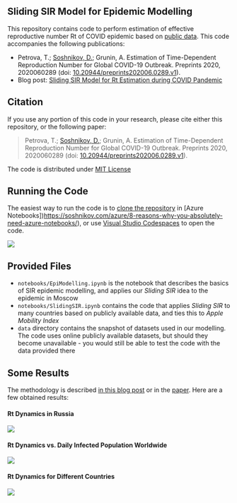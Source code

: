 ## Sliding SIR Model for Epidemic Modelling

This repository contains code to perform estimation of effective reproductive number Rt of COVID epidemic based on [public data][CountryData]. This code accompanies the following publications:

* Petrova, T.; [Soshnikov, D.](http://soshnikov.com); Grunin, A. Estimation of Time-Dependent Reproduction Number for Global COVID-19 Outbreak. Preprints 2020, 2020060289 (doi: [10.20944/preprints202006.0289.v1][pp]).
* Blog post: [Sliding SIR Model for Rt Estimation during COVID Pandemic][blog]
<!-- (on [Towards Data Science][TDS]) -->

## Citation

If you use any portion of this code in your research, please cite either this repository, or the following paper:

> Petrova, T.; [Soshnikov, D.](http://soshnikov.com); Grunin, A. Estimation of Time-Dependent Reproduction Number for Global COVID-19 Outbreak. Preprints 2020, 2020060289 (doi: [10.20944/preprints202006.0289.v1][pp]).

The code is distributed under [MIT License](LICENSE)

## Running the Code

The easiest way to run the code is to [clone the repository](https://notebooks.azure.com/import/gh/shwars/SlidingSir) in [Azure Notebooks])https://soshnikov.com/azure/8-reasons-why-you-absolutely-need-azure-notebooks/), or use [Visual Studio Codespaces](https://code.visualstudio.com/docs/remote/codespaces/?WT.mc_id=acad-35497-dmitryso) to open the code.

<a href="https://mybinder.org/v2/gh/shwars/SlidingSir/master"><img src="https://mybinder.org/badge_logo.svg"/></a>
<!-- ?filepath=notebooks%2FSlidingSIR.ipynb -->

## Provided Files

* `notebooks/EpiModelling.ipynb` is the notebook that describes the basics of SIR epidemic modelling, and applies our *Sliding SIR* idea to the epidemic in Moscow
* `notebooks/SlidingSIR.ipynb` contains the code that applies *Sliding SIR* to many countries based on publicly available data, and ties this to *Apple Mobility Index* 
* `data` directory contains the snapshot of datasets used in our modelling. The code uses online publicly available datasets, but should they become unavailable - you would still be able to test the code with the data provided there

## Some Results

The methodology is described [in this blog post][blog] or in the [paper][pp]. Here are a few obtained results:

#### Rt Dynamics in Russia
![](http://soshnikov.com/images/blog/SIR/Rt_Russia_Events.png)

#### Rt Dynamics vs. Daily Infected Population Worldwide
![](http://soshnikov.com/images/blog/SIR/Country_Plot.png)

#### Rt Dynamics for Different Countries
![](http://soshnikov.com/images/blog/SIR/Country_Compare_All.png)


[CountryData]: https://github.com/CSSEGISandData/COVID-19
[blog]: https://soshnikov.com/science/sliding-sir-model-for-rt-estimation
[pp]: https://www.preprints.org/manuscript/202006.0289/v1
